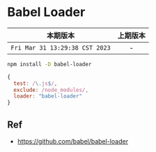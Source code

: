 # Babel Loader

|本期版本| 上期版本
|:---:|:---:
`Fri Mar 31 13:29:38 CST 2023` | -

```bash
npm install -D babel-loader
```

```javascript
{
  test: /\.js$/,
  exclude: /node_modules/,
  loader: "babel-loader"
}
```

## Ref

* <https://github.com/babel/babel-loader>